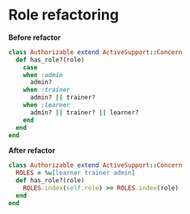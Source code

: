 # Role refactoring

__Before refactor__
```ruby
class Authorizable extend ActiveSupport::Concern
  def has_role?(role)
    case
    when :admin
      admin?
    when :trainer
      admin? || trainer?
    when :learner
      admin? || trainer? || learner?
    end
  end
end
```

__After refactor__
```ruby
class Authorizable extend ActiveSupport::Concern
  ROLES = %w[learner trainer admin]
  def has_role?(role)
    ROLES.index(self.role) >= ROLES.index(role)
  end
end
```
